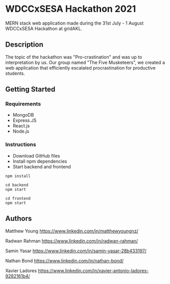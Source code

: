 # WDCCxSESA Hackathon 2021

MERN stack web application made during the 31st July - 1 August WDCCxSESA Hackathon at gridAKL.

## Description

The topic of the hackathon was "Pro-crastination" and was up to interpretation by us. Our group named "The Five Musketeers", we created a web application that efficiently escalated procrastination for productive students. 

## Getting Started

### Requirements
* MongoDB
* Express.JS
* React.js
* Node.js

### Instructions
* Download GitHub files
* Install npm dependencies
* Start backend and frontend
```
npm install

cd backend
npm start

cd frontend
npm start
```

## Authors

Matthew Young
https://www.linkedin.com/in/matthewyoungnz/

Radwan Rahman
https://www.linkedin.com/in/radwan-rahman/

Samin Yasar
https://www.linkedin.com/in/samin-yasar-28b433197/

Nathan Bond
https://www.linkedin.com/in/nathan-bond/

Xavier Ladores
https://www.linkedin.com/in/xavier-antonio-ladores-9282161b4/
